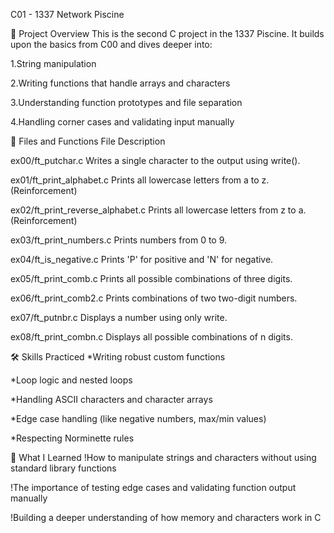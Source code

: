 C01 - 1337 Network Piscine

📌 Project Overview
This is the second C project in the 1337 Piscine. It builds upon the basics from C00 and dives deeper into:

1.String manipulation

2.Writing functions that handle arrays and characters

3.Understanding function prototypes and file separation

4.Handling corner cases and validating input manually



📁 Files and Functions
File	Description

ex00/ft_putchar.c	Writes a single character to the output using write().

ex01/ft_print_alphabet.c	Prints all lowercase letters from a to z. (Reinforcement)

ex02/ft_print_reverse_alphabet.c	Prints all lowercase letters from z to a. (Reinforcement)

ex03/ft_print_numbers.c	Prints numbers from 0 to 9.

ex04/ft_is_negative.c	Prints 'P' for positive and 'N' for negative.

ex05/ft_print_comb.c	Prints all possible combinations of three digits.

ex06/ft_print_comb2.c	Prints combinations of two two-digit numbers.

ex07/ft_putnbr.c	Displays a number using only write.

ex08/ft_print_combn.c	Displays all possible combinations of n digits.




🛠 Skills Practiced
*Writing robust custom functions

*Loop logic and nested loops

*Handling ASCII characters and character arrays

*Edge case handling (like negative numbers, max/min values)

*Respecting Norminette rules




🧠 What I Learned
!How to manipulate strings and characters without using standard library functions

!The importance of testing edge cases and validating function output manually

!Building a deeper understanding of how memory and characters work in C


